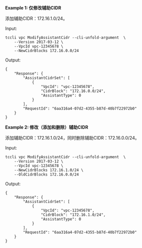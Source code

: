 **Example 1: 仅修改辅助CIDR**

添加辅助CIDR：172.16.1.0/24。

Input: 

```
tccli vpc ModifyAssistantCidr --cli-unfold-argument  \
    --Version 2017-03-12 \
    --VpcId vpc-12345678 \
    --NewCidrBlocks 172.16.0.0/24
```

Output: 
```
{
    "Response": {
        "AssistantCidrSet": [
            {
                "VpcId": "vpc-12345678",
                "CidrBlock": "172.16.0.0/24",
                "AssistantType": 0
            }
        ],
        "RequestId": "6aa316a4-07d2-4355-b87d-40b7f22972b0"
    }
}
```

**Example 2: 修改（添加和删除）辅助CIDR**

添加辅助CIDR：172.16.1.0/24，同时删除辅助CIDR：172.16.0.0/24。

Input: 

```
tccli vpc ModifyAssistantCidr --cli-unfold-argument  \
    --Version 2017-03-12 \
    --VpcId vpc-12345678 \
    --NewCidrBlocks 172.16.1.0/24 \
    --OldCidrBlocks 172.16.0.0/24
```

Output: 
```
{
    "Response": {
        "AssistantCidrSet": [
            {
                "VpcId": "vpc-12345678",
                "CidrBlock": "172.16.1.0/24",
                "AssistantType": 0
            }
        ],
        "RequestId": "6aa316a4-07d2-4355-b87d-40b7f22972b0"
    }
}
```

